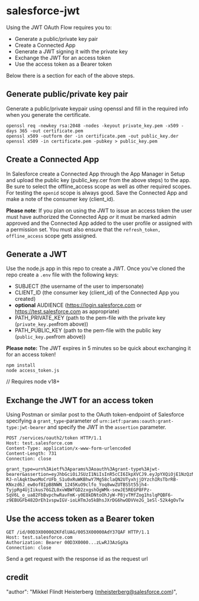# salesforce-jwt

Using the JWT OAuth Flow requires you to:

- Generate a public/private key pair
- Create a Connected App
- Generate a JWT signing it with the private key
- Exchange the JWT for an access token
- Use the access token as a Bearer token

Below there is a section for each of the above steps.

## Generate public/private key pair

Generate a public/private keypair using openssl and fill in the required info when you generate the certificate.

```
openssl req -newkey rsa:2048 -nodes -keyout private_key.pem -x509 -days 365 -out certificate.pem
openssl x509 -outform der -in certificate.pem -out public_key.der
openssl x509 -in certificate.pem -pubkey > public_key.pem
```

## Create a Connected App

In Salesforce create a Connected App through the App Manager in Setup and upload the public key (public_key.cer from the above steps) to the app. Be sure to select the offline_access scope as well as other required scopes. For testing the `openid` scope is always good. Save the Connected App and make a note of the consumer key (client_id).

**Please note**: If you plan on using the JWT to issue an access token the user must have authorized the Connected App _or_ it must be marked admin approved and the Connected App added to the user profile or assigned with a permission set. You must also ensure that the `refresh_token, offline_access` scope gets assigned.

## Generate a JWT

Use the node.js app in this repo to create a JWT. Once you've cloned the repo create a `.env` file with the following
keys:

- SUBJECT (the username of the user to impersonate)
- CLIENT_ID (the consumer key (client_id) of the Connected App you created)
- **optional** AUDIENCE (https://login.salesforce.com or https://test.salesforce.com as appropriate)
- PATH_PRIVATE_KEY (path to the pem-file with the private key (`private_key.pem`from above))
- PATH_PUBLIC_KEY (path to the pem-file with the public key (`public_key.pem`from above))

**Please note:** The JWT expires in 5 minutes so be quick about exchanging it for an access token!

```
npm install
node access_token.js
```
// Requires node v18+ 
## Exchange the JWT for an access token

Using Postman or similar post to the OAuth token-endpoint of Salesforce specifying a `grant_type`-parameter of `urn:ietf:params:oauth:grant-type:jwt-bearer` and specify the JWT in the `assertion` parameter.

```
POST /services/oauth2/token HTTP/1.1
Host: test.salesforce.com
Content-Type: application/x-www-form-urlencoded
Content-Length: 731
Connection: close

grant_type=urn%3Aietf%3Aparams%3Aoauth%3Agrant-type%3Ajwt-bearer&assertion=eyJhbGciOiJSUzI1NiIsInR5cCI6IkpXVCJ9.eyJpYXQiOjE1NzQzNDQzNDcsImV4cCI6MTU3NDM0NDY0NywiYXVkIjoiaHR0cHM6Ly9sb2dpbi5zYWxlc2ZvcmNlLmNvbSIsImlzcyI6Inh5ejEyMyIsInN1YiI6Impkb2VAZm9vLmRlbW8ifQ.jpEPDj_9DEhzvCUGwvEefZvd63IPvtBAZCSJ_-RJ-nlAqktbwoMoCrUFb_S1u0xRuWKBhwY7Mg58claQN2UTyxhjjDYzchIRsTbrRB-KNxzd6J_ew0of8IpB8NWN_1245KuO9clfo_Yoq8wwZUTBSSt55jh4-TyjpRg4UjIikus76GZL0xvWBWfGD2zxgshOgWMk-sewJE5REGP8FPz-SqV6L_o_ua82FbBvpchwRavFmK-y0E8kDNtoOhJyW-P8jvTMfZog1hslqPQBF6-z9EBUGFb482DrEh1vspwIGV-ioLHTmJo5kBhsJXrDG6hwODVVe2G_1eSl-52k4gOvTw
```

## Use the access token as a Bearer token

```
GET /id/00D3X000002KFdlUAG/0053X00000AdY37QAF HTTP/1.1
Host: test.salesforce.com
Authorization: Bearer 00D3X0000...zLwRJ3AzGgXa
Connection: close
```

Send a get request with the response id as the request url

## credit

"author": "Mikkel Flindt Heisterberg (mheisterberg@salesforce.com)",
